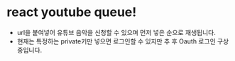 # react youtube queue!

- url을 붙여넣어 유튜브 음악을 신청할 수 있으며 먼저 넣은 순으로 재생됩니다.
- 현재는 특정하는 private키만 넣으면 로그인할 수 있지만 추 후 Oauth 로그인 구상중입니다.
